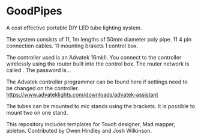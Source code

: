 # GoodPipes
A cost effective portable DIY LED tube lighting system. 


The system consists of 11, 1m lengths of 50mm diameter poly pipe. 
11 4 pin connection cables. 
11 mounting brakets
1 control box. 

The controller used is an Advatek 16mkII. You connect to the controller wirelessly using the router built into the control box. 
The router network is called . The password is...

The Advatek controller programmer can be found here if settings need to be changed on the controller. https://www.advateklights.com/downloads/advatek-assistant

The tubes can be mounted to mic stands using the brackets. It is possible to mount two on one stand. 

This repository includes templates for Touch designer, Mad mapper, ableton. Contributed by Owen Hindley and Josh Wilkinson. 

